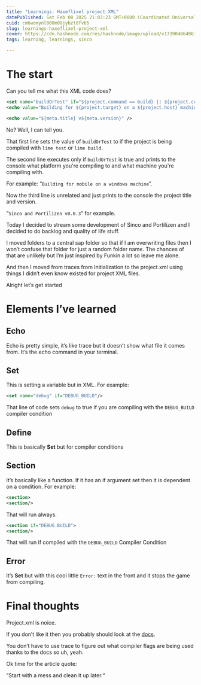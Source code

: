 ```yaml
---
title: "Learnings: Haxeflixel project XML"
datePublished: Sat Feb 08 2025 21:03:23 GMT+0000 (Coordinated Universal Time)
cuid: cm6womynl000m08jybzt8fvb5
slug: learnings-haxeflixel-project-xml
cover: https://cdn.hashnode.com/res/hashnode/image/upload/v1739048649613/3fd06fb9-c004-4eed-9ac3-de271562a225.png
tags: learning, learnings, sinco

---
```


# The start

Can you tell me what this XML code does?

```xml
<set name="buildOrTest" if="${project.command == build} || ${project.command == test}" />
<echo value="Building for ${project.target} on a ${project.host} machine" if="buildOrTest" />

<echo value="${meta.title} v${meta.version}" />
```

No? Well, I can tell you.

That first line sets the value of `buildOrTest` to if the project is being compiled with `lime test` or `lime build`.

The second line executes only if `buildOrTest` is true and prints to the console what platform you're compiling to and what machine you're compiling with.

For example: “`Building for mobile on a windows machine`”.

Now the third line is unrelated and just prints to the console the project title and version.

“`Sinco and Portilizen v0.0.3`“ for example.

Today I decided to stream some development of Sinco and Portilizen and I decided to do backlog and quality of life stuff.

I moved folders to a central sap folder so that if I am overwriting files then I won’t confuse that folder for just a random folder name. The chances of that are unlikely but I’m just inspired by Funkin a lot so leave me alone.

And then I moved from traces from Initialization to the project.xml using things I didn’t even know existed for project XML files.

Alright let’s get started

# Elements I’ve learned

## Echo

Echo is pretty simple, it’s like trace but it doesn’t show what file it comes from. It’s the echo command in your terminal.

## Set

This is setting a variable but in XML. For example:

```xml
<set name="debug" if="DEBUG_BUILD"/>
```

That line of code sets `debug` to true if you are compiling with the `DEBUG_BUILD` compiler condition

## Define

This is basically **Set** but for compiler conditions

## Section

It’s basically like a function. If it has an if argument set then it is dependent on a condition. For example:

```xml
<section>
<section/>
```

That will run always.

```xml
<section if="DEBUG_BUILD">
<section/>
```

That will run if compiled with the `DEBUG_BUILD` Compiler Condition

## Error

It’s **Set** but with this cool little `Error:` text in the front and it stops the game from compiling.

# Final thoughts

Project.xml is noice.

If you don’t like it then you probably should look at the [docs](https://lime.openfl.org/docs/project-files/xml-format/).

You don’t have to use trace to figure out what compiler flags are being used thanks to the docs so uh, yeah.

Ok time for the article quote:

“Start with a mess and clean it up later.“